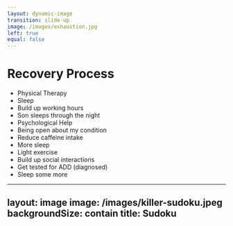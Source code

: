 ```yaml
---
layout: dynamic-image
transition: slide-up
image: /images/exhaustion.jpg
left: true
equal: false
---
```


# Recovery Process

- Physical Therapy
- Sleep
- Build up working hours
- Son sleeps through the night
- Psychological Help
- Being open about my condition
- Reduce caffeine intake
- More sleep
- Light exercise
- Build up social interactions
- Get tested for ADD (diagnosed)
- Sleep some more

<!--
## Transition

"The funny thing is, what helped me clear my mind was lots and lots and lots of Sudoku"
-->

---
layout: image
image: /images/killer-sudoku.jpeg
backgroundSize: contain
title: Sudoku
---

<!--
## Transition

"What about the aftermath?"
-->